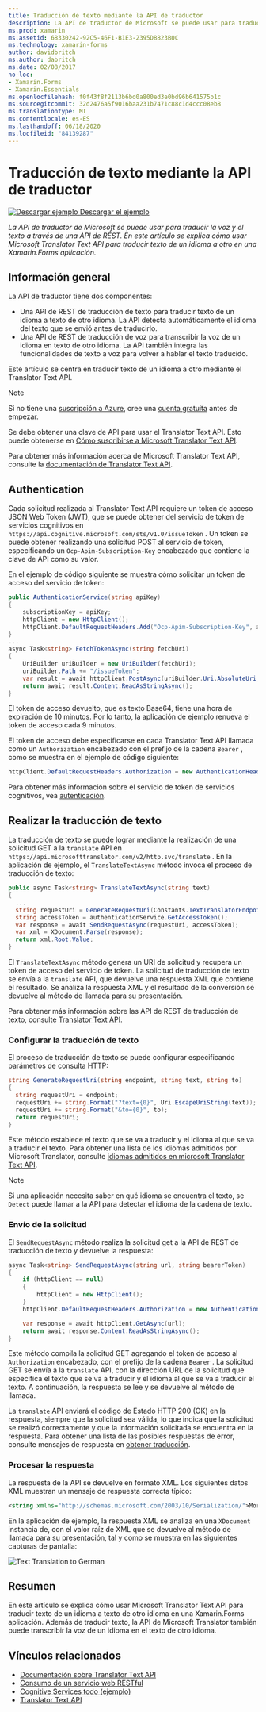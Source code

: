 ```yaml
---
title: Traducción de texto mediante la API de traductor
description: La API de traductor de Microsoft se puede usar para traducir la voz y el texto a través de una API de REST. En este artículo se explica cómo usar Microsoft Translator Text API para traducir texto de un idioma a otro en una Xamarin.Forms aplicación.
ms.prod: xamarin
ms.assetid: 68330242-92C5-46F1-B1E3-2395D8823B0C
ms.technology: xamarin-forms
author: davidbritch
ms.author: dabritch
ms.date: 02/08/2017
no-loc:
- Xamarin.Forms
- Xamarin.Essentials
ms.openlocfilehash: f0f43f8f2113b6bd0a800ed3e0bd96b641575b1c
ms.sourcegitcommit: 32d2476a5f9016baa231b7471c88c1d4ccc08eb8
ms.translationtype: MT
ms.contentlocale: es-ES
ms.lasthandoff: 06/18/2020
ms.locfileid: "84139287"
---
```

# <a name="text-translation-using-the-translator-api"></a>Traducción de texto mediante la API de traductor

[![Descargar ejemplo](~/media/shared/download.png) Descargar el ejemplo](https://docs.microsoft.com/samples/xamarin/xamarin-forms-samples/webservices-todocognitiveservices)

_La API de traductor de Microsoft se puede usar para traducir la voz y el texto a través de una API de REST. En este artículo se explica cómo usar Microsoft Translator Text API para traducir texto de un idioma a otro en una Xamarin.Forms aplicación._

## <a name="overview"></a>Información general

La API de traductor tiene dos componentes:

- Una API de REST de traducción de texto para traducir texto de un idioma a texto de otro idioma. La API detecta automáticamente el idioma del texto que se envió antes de traducirlo.
- Una API de REST de traducción de voz para transcribir la voz de un idioma en texto de otro idioma. La API también integra las funcionalidades de texto a voz para volver a hablar el texto traducido.

Este artículo se centra en traducir texto de un idioma a otro mediante el Translator Text API.

> [!NOTE]
> Si no tiene una [suscripción a Azure](/azure/guides/developer/azure-developer-guide#understanding-accounts-subscriptions-and-billing), cree una [cuenta gratuita](https://aka.ms/azfree-docs-mobileapps) antes de empezar.

Se debe obtener una clave de API para usar el Translator Text API. Esto puede obtenerse en [Cómo suscribirse a Microsoft Translator Text API](/azure/cognitive-services/translator/translator-text-how-to-signup/).

Para obtener más información acerca de Microsoft Translator Text API, consulte la [documentación de Translator Text API](/azure/cognitive-services/translator/).

## <a name="authentication"></a>Authentication

Cada solicitud realizada al Translator Text API requiere un token de acceso JSON Web Token (JWT), que se puede obtener del servicio de token de servicios cognitivos en `https://api.cognitive.microsoft.com/sts/v1.0/issueToken` . Un token se puede obtener realizando una solicitud POST al servicio de token, especificando un `Ocp-Apim-Subscription-Key` encabezado que contiene la clave de API como su valor.

En el ejemplo de código siguiente se muestra cómo solicitar un token de acceso del servicio de token:

```csharp
public AuthenticationService(string apiKey)
{
    subscriptionKey = apiKey;
    httpClient = new HttpClient();
    httpClient.DefaultRequestHeaders.Add("Ocp-Apim-Subscription-Key", apiKey);
}
...
async Task<string> FetchTokenAsync(string fetchUri)
{
    UriBuilder uriBuilder = new UriBuilder(fetchUri);
    uriBuilder.Path += "/issueToken";
    var result = await httpClient.PostAsync(uriBuilder.Uri.AbsoluteUri, null);
    return await result.Content.ReadAsStringAsync();
}
```

El token de acceso devuelto, que es texto Base64, tiene una hora de expiración de 10 minutos. Por lo tanto, la aplicación de ejemplo renueva el token de acceso cada 9 minutos.

El token de acceso debe especificarse en cada Translator Text API llamada como un `Authorization` encabezado con el prefijo de la cadena `Bearer` , como se muestra en el ejemplo de código siguiente:

```csharp
httpClient.DefaultRequestHeaders.Authorization = new AuthenticationHeaderValue("Bearer", bearerToken);
```

Para obtener más información sobre el servicio de token de servicios cognitivos, vea [autenticación](/azure/cognitive-services/translator/reference/v3-0-reference#authentication).

## <a name="performing-text-translation"></a>Realizar la traducción de texto

La traducción de texto se puede lograr mediante la realización de una solicitud GET a la `translate` API en `https://api.microsofttranslator.com/v2/http.svc/translate` . En la aplicación de ejemplo, el `TranslateTextAsync` método invoca el proceso de traducción de texto:

```csharp
public async Task<string> TranslateTextAsync(string text)
{
  ...
  string requestUri = GenerateRequestUri(Constants.TextTranslatorEndpoint, text, "en", "de");
  string accessToken = authenticationService.GetAccessToken();
  var response = await SendRequestAsync(requestUri, accessToken);
  var xml = XDocument.Parse(response);
  return xml.Root.Value;
}
```

El `TranslateTextAsync` método genera un URI de solicitud y recupera un token de acceso del servicio de token. La solicitud de traducción de texto se envía a la `translate` API, que devuelve una respuesta XML que contiene el resultado. Se analiza la respuesta XML y el resultado de la conversión se devuelve al método de llamada para su presentación.

Para obtener más información sobre las API de REST de traducción de texto, consulte [Translator Text API](/azure/cognitive-services/translator/reference/v3-0-reference).

### <a name="configuring-text-translation"></a>Configurar la traducción de texto

El proceso de traducción de texto se puede configurar especificando parámetros de consulta HTTP:

```csharp
string GenerateRequestUri(string endpoint, string text, string to)
{
  string requestUri = endpoint;
  requestUri += string.Format("?text={0}", Uri.EscapeUriString(text));
  requestUri += string.Format("&to={0}", to);
  return requestUri;
}
```

Este método establece el texto que se va a traducir y el idioma al que se va a traducir el texto. Para obtener una lista de los idiomas admitidos por Microsoft Translator, consulte [idiomas admitidos en microsoft Translator Text API](/azure/cognitive-services/translator/languages/).

> [!NOTE]
> Si una aplicación necesita saber en qué idioma se encuentra el texto, se `Detect` puede llamar a la API para detectar el idioma de la cadena de texto.

### <a name="sending-the-request"></a>Envío de la solicitud

El `SendRequestAsync` método realiza la solicitud get a la API de REST de traducción de texto y devuelve la respuesta:

```csharp
async Task<string> SendRequestAsync(string url, string bearerToken)
{
    if (httpClient == null)
    {
        httpClient = new HttpClient();
    }
    httpClient.DefaultRequestHeaders.Authorization = new AuthenticationHeaderValue("Bearer", bearerToken);

    var response = await httpClient.GetAsync(url);
    return await response.Content.ReadAsStringAsync();
}
```

Este método compila la solicitud GET agregando el token de acceso al `Authorization` encabezado, con el prefijo de la cadena `Bearer` . La solicitud GET se envía a la `translate` API, con la dirección URL de la solicitud que especifica el texto que se va a traducir y el idioma al que se va a traducir el texto. A continuación, la respuesta se lee y se devuelve al método de llamada.

La `translate` API enviará el código de Estado HTTP 200 (OK) en la respuesta, siempre que la solicitud sea válida, lo que indica que la solicitud se realizó correctamente y que la información solicitada se encuentra en la respuesta. Para obtener una lista de las posibles respuestas de error, consulte mensajes de respuesta en [obtener traducción](/azure/cognitive-services/translator/reference/v3-0-translate).

### <a name="processing-the-response"></a>Procesar la respuesta

La respuesta de la API se devuelve en formato XML. Los siguientes datos XML muestran un mensaje de respuesta correcta típico:

```xml
<string xmlns="http://schemas.microsoft.com/2003/10/Serialization/">Morgen kaufen gehen ein</string>
```

En la aplicación de ejemplo, la respuesta XML se analiza en una `XDocument` instancia de, con el valor raíz de XML que se devuelve al método de llamada para su presentación, tal y como se muestra en las siguientes capturas de pantalla:

![](text-translation-images/text-translation.png "Text Translation to German")

## <a name="summary"></a>Resumen

En este artículo se explica cómo usar Microsoft Translator Text API para traducir texto de un idioma a texto de otro idioma en una Xamarin.Forms aplicación. Además de traducir texto, la API de Microsoft Translator también puede transcribir la voz de un idioma en el texto de otro idioma.

## <a name="related-links"></a>Vínculos relacionados

- [Documentación sobre Translator Text API](/azure/cognitive-services/translator/)
- [Consumo de un servicio web RESTful](~/xamarin-forms/data-cloud/web-services/rest.md)
- [Cognitive Services todo (ejemplo)](https://docs.microsoft.com/samples/xamarin/xamarin-forms-samples/webservices-todocognitiveservices)
- [Translator Text API](/azure/cognitive-services/translator/reference/v3-0-reference)
